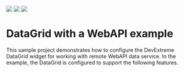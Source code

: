 <!-- default badges list -->
![](https://img.shields.io/endpoint?url=https://codecentral.devexpress.com/api/v1/VersionRange/651414558/23.1.3%2B)
[![](https://img.shields.io/badge/Open_in_DevExpress_Support_Center-FF7200?style=flat-square&logo=DevExpress&logoColor=white)](https://supportcenter.devexpress.com/ticket/details/T1170948)
[![](https://img.shields.io/badge/📖_How_to_use_DevExpress_Examples-e9f6fc?style=flat-square)](https://docs.devexpress.com/GeneralInformation/403183)
<!-- default badges end -->
# DataGrid with a WebAPI example

This sample project demonstrates how to configure the DevExtreme DataGrid widget for working with remote WebAPI data service. In the example, the DataGrid is configured to support the following features.

